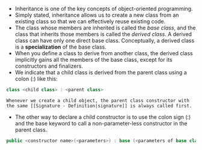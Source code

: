 - Inheritance is one of the key concepts of object-oriented programming.
- Simply stated, inheritance allows us to create a new class from an existing class so that we can effectively reuse existing code.
- The class whose members are inherited is called the *base class*, and the class that inherits those members is called the *derived class*. A derived class can have only one direct base class. Conceptually, a derived class is a **specialization** of the base class.
- When you define a class to derive from another class, the derived class implicitly gains all the members of the base class, except for its constructors and finalizers.
- We indicate that a child class is derived from the parent class using a colon (:) like this:
```csharp
class <child class> : <parent class>
```

```ad-note
Whenever we create a child object, the parent class constructor with the same [[Signature - Definition|signature]] is always called first.
```

- The other way to declare a child constructor is to use the colon sign (:) and the base keyword to call a non-parameter-less constructor in the parent class.
```csharp
public <constructor name>(<parameters>) : base (<parameters of base class>)
```